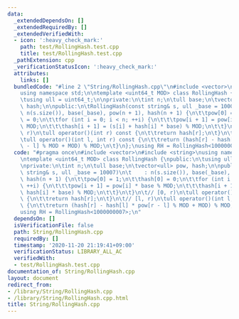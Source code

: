 ```yaml
---
data:
  _extendedDependsOn: []
  _extendedRequiredBy: []
  _extendedVerifiedWith:
  - icon: ':heavy_check_mark:'
    path: test/RollingHash.test.cpp
    title: test/RollingHash.test.cpp
  _pathExtension: cpp
  _verificationStatusIcon: ':heavy_check_mark:'
  attributes:
    links: []
  bundledCode: "#line 2 \"String/RollingHash.cpp\"\n#include <vector>\n#include <string>\n\
    using namespace std;\n\ntemplate <uint64_t MOD> class RollingHash {\npublic:\n\
    \tusing ull = uint64_t;\n\nprivate:\n\tint n;\n\tull base;\n\tvector<ull> pow,\
    \ hash;\n\npublic:\n\tRollingHash(const string& s, ull _base = 10007)\n\t    :\
    \ n(s.size()), base(_base), pow(n + 1), hash(n + 1) {\n\t\tpow[0] = 1;\n\t\thash[0]\
    \ = 0;\n\t\tfor (int i = 0; i < n; ++i) {\n\t\t\tpow[i + 1] = pow[i] * base %\
    \ MOD;\n\t\t\thash[i + 1] = (s[i] + hash[i] * base) % MOD;\n\t\t}\n\t}\n\t// [0,\
    \ r)\n\tull operator()(int r) const {\n\t\treturn hash[r];\n\t}\n\t// [l, r)\n\
    \tull operator()(int l, int r) const {\n\t\treturn (hash[r] - hash[l] * pow[r\
    \ - l] % MOD + MOD) % MOD;\n\t}\n};\nusing RH = RollingHash<1000000007>;\n"
  code: "#pragma once\n#include <vector>\n#include <string>\nusing namespace std;\n\
    \ntemplate <uint64_t MOD> class RollingHash {\npublic:\n\tusing ull = uint64_t;\n\
    \nprivate:\n\tint n;\n\tull base;\n\tvector<ull> pow, hash;\n\npublic:\n\tRollingHash(const\
    \ string& s, ull _base = 10007)\n\t    : n(s.size()), base(_base), pow(n + 1),\
    \ hash(n + 1) {\n\t\tpow[0] = 1;\n\t\thash[0] = 0;\n\t\tfor (int i = 0; i < n;\
    \ ++i) {\n\t\t\tpow[i + 1] = pow[i] * base % MOD;\n\t\t\thash[i + 1] = (s[i] +\
    \ hash[i] * base) % MOD;\n\t\t}\n\t}\n\t// [0, r)\n\tull operator()(int r) const\
    \ {\n\t\treturn hash[r];\n\t}\n\t// [l, r)\n\tull operator()(int l, int r) const\
    \ {\n\t\treturn (hash[r] - hash[l] * pow[r - l] % MOD + MOD) % MOD;\n\t}\n};\n\
    using RH = RollingHash<1000000007>;\n"
  dependsOn: []
  isVerificationFile: false
  path: String/RollingHash.cpp
  requiredBy: []
  timestamp: '2020-11-20 21:19:41+09:00'
  verificationStatus: LIBRARY_ALL_AC
  verifiedWith:
  - test/RollingHash.test.cpp
documentation_of: String/RollingHash.cpp
layout: document
redirect_from:
- /library/String/RollingHash.cpp
- /library/String/RollingHash.cpp.html
title: String/RollingHash.cpp
---
```

